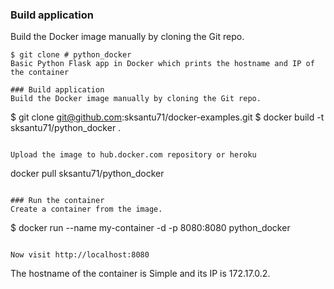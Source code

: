 ### Build application
Build the Docker image manually by cloning the Git repo.
```
$ git clone # python_docker
Basic Python Flask app in Docker which prints the hostname and IP of the container

### Build application
Build the Docker image manually by cloning the Git repo.
```
$ git clone git@github.com:sksantu71/docker-examples.git
$ docker build -t sksantu71/python_docker .
```

Upload the image to hub.docker.com repository or heroku
```
docker pull sksantu71/python_docker
```

### Run the container
Create a container from the image.
```
$ docker run --name my-container -d -p 8080:8080 python_docker
```

Now visit http://localhost:8080
```
The hostname of the container is Simple and its IP is 172.17.0.2.
```
